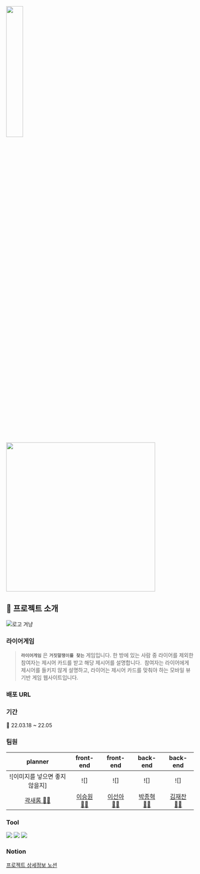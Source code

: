 <img src="https://user-images.githubusercontent.com/78775910/168639154-042ca697-daa8-473e-80ea-d7081a76f975.png" width=30% align="center">
<img src="https://user-images.githubusercontent.com/51365114/119627750-716f3100-be47-11eb-8e83-686b23c2c161.png  width="200" height="400"/>

## 🙊 프로젝트 소개
![로고 겨냥](https://user-images.githubusercontent.com/78775910/168639191-500bf5d5-3f7d-4103-84d5-1dc925de6886.png)

### 라이어게임
>**`라이어게임`** 은 **`거짓말쟁이를 찾는`** 게임입니다.
>한 방에 있는 사람 중 라이어를 제외한 참여자는 제시어 카드를 받고 해당 제시어를 설명합니다. 
>참여자는 라이어에게 제시어를 들키지 않게 설명하고, 라이어는 제시어 카드를 맞춰야 하는 모바일 뷰 기반 게임 웹사이트입니다.

### 배포 URL


### 기간
📆  22.03.18 ~ 22.05

### 팀원
|  planner  |  front-end  |  front-end  |  back-end  |  back-end  |
| :------------: | :------------: | :------------: | :------------: | :------------: |
|  ![이미지를 넣으면 좋지않을지]  |  ![]  |  ![]  |  ![]  |  ![]  |
|  [곽새롬 👩‍💼](https://github.com/romzzi)  |  [이승원 👨‍🏫](https://github.com/SeungWon0921)  |  [이선아 👩‍🏫](https://github.com/ssun-aa)  |  [박종혁 👨‍💻](https://github.com/jjonyo)  |  [김재찬 👨‍💻](https://github.com/kjc6735)  |

### Tool
<img src="https://img.shields.io/badge/Springboot-6DB33F?style=for-the-badge&logo=Spring Boot&logoColor=white">
<img src="https://img.shields.io/badge/React-61DAFB?style=for-the-badge&logo=React&logoColor=white">
<img src="https://img.shields.io/badge/Figma-F24E1E?style=for-the-badge&logo=Figma&logoColor=white">

### Notion

[프로젝트 상세정보 노션](https://www.notion.so/7288a41786ed410899ab1ddbd4e80a75)





